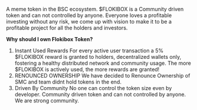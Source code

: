 A meme token in the BSC ecosystem.
$FLOKIBOX is a Community driven token and can not controlled by anyone.
Everyone loves a profitable investing without any risk, we come up with vision to make it to be a profitable project for all the holders and investors.

**Why should I own Flokibox Token?**
1.  Instant Used Rewards
    For every active user transaction a 5% $FLOKIBOX reward is granted to holders, decentralized wallets only, fostering a healthy distributed network and community usage.
    The more $FLOKIBOX is actively used, the more rewards are granted!
2.  RENOUNCED OWNERSHIP
    We have decided to Renounce Ownership of SMC and team didnt hold tokens in the end.
3.  Driven By Community
    No one can control the token size even by developer.
    Community driven token and can not controlled by anyone.
    We are strong community.
<!---
FlokiBox/FlokiBox is a ✨ special ✨ repository because its `README.md` (this file) appears on your GitHub profile.
You can click the Preview link to take a look at your changes.
--->
